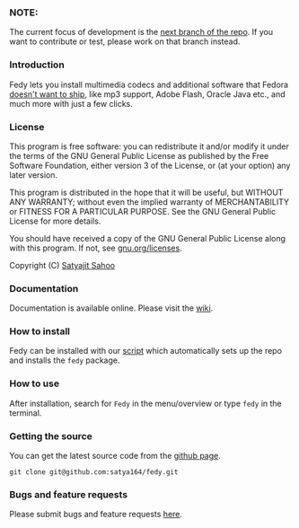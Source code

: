 ### NOTE:

The current focus of development is the [next branch of the repo](https://github.com/satya164/fedy/tree/next). If you want to contribute or test, please work on that branch instead.

### Introduction

Fedy lets you install multimedia codecs and additional software that Fedora [doesn't want to ship](http://fedoraproject.org/wiki/Forbidden_items?rd=ForbiddenItems), like mp3 support, Adobe Flash, Oracle Java etc., and much more with just a few clicks.

### License

This program is free software: you can redistribute it and/or modify it under the terms of the GNU General Public License as published by the Free Software Foundation, either version 3 of the License, or (at your option) any later version.

This program is distributed in the hope that it will be useful, but WITHOUT ANY WARRANTY; without even the implied warranty of MERCHANTABILITY or FITNESS FOR A PARTICULAR PURPOSE. See the GNU General Public License for more details.

You should have received a copy of the GNU General Public License along with this program.  If not, see [gnu.org/licenses](http://www.gnu.org/licenses/).

Copyright (C) [Satyajit Sahoo](mailto:satyajit.happy@gmail.com)

### Documentation

Documentation is available online. Please visit the [wiki](http://github.com/satya164/fedy/wiki).

### How to install

Fedy can be installed with our [script](http://satya164.github.io/fedy/fedy-installer) which automatically sets up the repo and installs the `fedy` package.

### How to use

After installation, search for `Fedy` in the menu/overview or type `fedy` in the terminal.

### Getting the source

You can get the latest source code from the [github page](http://github.com/satya164/fedy).

`git clone git@github.com:satya164/fedy.git`

### Bugs and feature requests

Please submit bugs and feature requests [here](http://github.com/satya164/fedy/issues).
